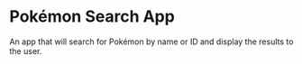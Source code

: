 # Pokémon Search App

An app that will search for Pokémon by name or ID and display the results to the user.

